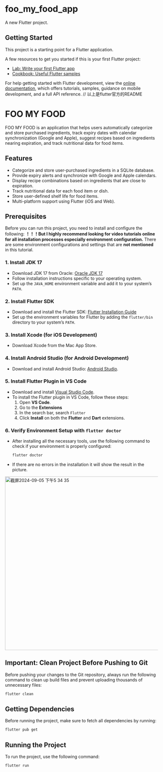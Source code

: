 # foo_my_food_app

A new Flutter project.

## Getting Started

This project is a starting point for a Flutter application.

A few resources to get you started if this is your first Flutter project:

- [Lab: Write your first Flutter app](https://docs.flutter.dev/get-started/codelab)
- [Cookbook: Useful Flutter samples](https://docs.flutter.dev/cookbook)

For help getting started with Flutter development, view the
[online documentation](https://docs.flutter.dev/), which offers tutorials,
samples, guidance on mobile development, and a full API reference.
// 以上是flutter官方的README
# FOO MY FOOD

FOO MY FOOD is an application that helps users automatically categorize and store purchased ingredients, track expiry dates with calendar synchronization (Google and Apple), suggest recipes based on ingredients nearing expiration, and track nutritional data for food items.

## Features
- Categorize and store user-purchased ingredients in a SQLite database.
- Provide expiry alerts and synchronize with Google and Apple calendars.
- Display recipe combinations based on ingredients that are close to expiration.
- Track nutritional data for each food item or dish.
- Store user-defined shelf life for food items.
- Multi-platform support using Flutter (iOS and Web).

## Prerequisites

Before you can run this project, you need to install and configure the following:
**！！！But I highly recommend looking for video tutorials online for all installation processes especially environment configuration.**
There are some environment configurations and settings that are **not mentioned** in this tutorial.

### 1. Install JDK 17
- Download JDK 17 from Oracle: [Oracle JDK 17](https://www.oracle.com/java/technologies/javase-jdk17-downloads.html)
- Follow installation instructions specific to your operating system.
- Set up the `JAVA_HOME` environment variable and add it to your system’s `PATH`.

### 2. Install Flutter SDK
- Download and install the Flutter SDK: [Flutter Installation Guide](https://flutter.dev/docs/get-started/install)
- Set up the environment variables for Flutter by adding the `flutter/bin` directory to your system’s `PATH`.

### 3. Install Xcode (for iOS Development)
- Download Xcode from the Mac App Store.
  
### 4. Install Android Studio (for Android Development)
- Download and install Android Studio: [Android Studio](https://developer.android.com/studio).
  
### 5. Install Flutter Plugin in VS Code
- Download and install [Visual Studio Code](https://code.visualstudio.com/).
- To install the Flutter plugin in VS Code, follow these steps:
  1. Open **VS Code**.
  2. Go to the **Extensions** 
  3. In the search bar, search `Flutter` 
  4. Click **Install** on both the **Flutter** and **Dart** extensions.
### 6. Verify Environment Setup with `flutter doctor`
- After installing all the necessary tools, use the following command to check if your environment is properly configured:
  
  ```bash
  flutter doctor
  
- If there are no errors in the installation it will show the result in the picture.
<img width="570" alt="截屏2024-09-05 下午5 34 35" src="https://github.com/user-attachments/assets/d4af7ed6-f4cd-492e-a497-abab1868ded4">

## Important: Clean Project Before Pushing to Git

Before pushing your changes to the Git repository, always run the following command to clean up build files and prevent uploading thousands of unnecessary files:

```bash
flutter clean
```
## Getting Dependencies

Before running the project, make sure to fetch all dependencies by running:

```bash
flutter pub get
```

## Running the Project

To run the project, use the following command:

```bash
flutter run
```



